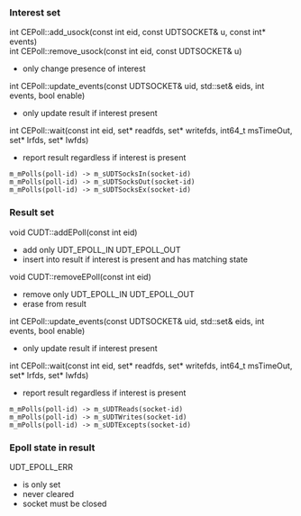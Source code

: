 
### Interest set 

int CEPoll::add_usock(const int eid, const UDTSOCKET& u, const int* events)   
int CEPoll::remove_usock(const int eid, const UDTSOCKET& u)   
* only change presence of interest

int CEPoll::update_events(const UDTSOCKET& uid, std::set<int>& eids, int events, bool enable)
* only update result if interest present

int CEPoll::wait(const int eid, set<UDTSOCKET>* readfds, set<UDTSOCKET>* writefds, int64_t msTimeOut, set<SYSSOCKET>* lrfds, set<SYSSOCKET>* lwfds)   
* report result regardless if interest is present

```
m_mPolls(poll-id) -> m_sUDTSocksIn(socket-id)
m_mPolls(poll-id) -> m_sUDTSocksOut(socket-id)
m_mPolls(poll-id) -> m_sUDTSocksEx(socket-id)
```

### Result set

void CUDT::addEPoll(const int eid)
* add only UDT_EPOLL_IN UDT_EPOLL_OUT
* insert into result if interest is present and has matching state
   
void CUDT::removeEPoll(const int eid)   
* remove only UDT_EPOLL_IN UDT_EPOLL_OUT
* erase from result

int CEPoll::update_events(const UDTSOCKET& uid, std::set<int>& eids, int events, bool enable)
* only update result if interest present
   
int CEPoll::wait(const int eid, set<UDTSOCKET>* readfds, set<UDTSOCKET>* writefds, int64_t msTimeOut, set<SYSSOCKET>* lrfds, set<SYSSOCKET>* lwfds)   
* report result regardless if interest is present

```
m_mPolls(poll-id) -> m_sUDTReads(socket-id)
m_mPolls(poll-id) -> m_sUDTWrites(socket-id)
m_mPolls(poll-id) -> m_sUDTExcepts(socket-id)
```

### Epoll state in result

UDT_EPOLL_ERR
* is only set
* never cleared
* socket must be closed

